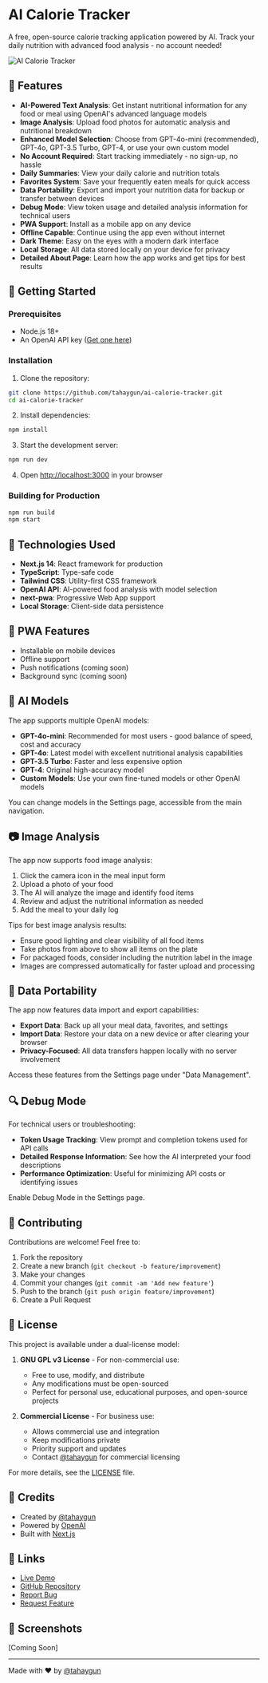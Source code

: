 # AI Calorie Tracker

A free, open-source calorie tracking application powered by AI. Track your daily nutrition with advanced food analysis - no account needed!

![AI Calorie Tracker](public/icons/icon-512x512.png)

## 🌟 Features

- **AI-Powered Text Analysis**: Get instant nutritional information for any food or meal using OpenAI's advanced language models
- **Image Analysis**: Upload food photos for automatic analysis and nutritional breakdown
- **Enhanced Model Selection**: Choose from GPT-4o-mini (recommended), GPT-4o, GPT-3.5 Turbo, GPT-4, or use your own custom model
- **No Account Required**: Start tracking immediately - no sign-up, no hassle
- **Daily Summaries**: View your daily calorie and nutrition totals
- **Favorites System**: Save your frequently eaten meals for quick access
- **Data Portability**: Export and import your nutrition data for backup or transfer between devices
- **Debug Mode**: View token usage and detailed analysis information for technical users
- **PWA Support**: Install as a mobile app on any device
- **Offline Capable**: Continue using the app even without internet
- **Dark Theme**: Easy on the eyes with a modern dark interface
- **Local Storage**: All data stored locally on your device for privacy
- **Detailed About Page**: Learn how the app works and get tips for best results

## 🚀 Getting Started

### Prerequisites

- Node.js 18+
- An OpenAI API key ([Get one here](https://platform.openai.com/api-keys))

### Installation

1. Clone the repository:

```bash
git clone https://github.com/tahaygun/ai-calorie-tracker.git
cd ai-calorie-tracker
```

2. Install dependencies:

```bash
npm install
```

3. Start the development server:

```bash
npm run dev
```

4. Open [http://localhost:3000](http://localhost:3000) in your browser

### Building for Production

```bash
npm run build
npm start
```

## 🔧 Technologies Used

- **Next.js 14**: React framework for production
- **TypeScript**: Type-safe code
- **Tailwind CSS**: Utility-first CSS framework
- **OpenAI API**: AI-powered food analysis with model selection
- **next-pwa**: Progressive Web App support
- **Local Storage**: Client-side data persistence

## 📱 PWA Features

- Installable on mobile devices
- Offline support
- Push notifications (coming soon)
- Background sync (coming soon)

## 🤖 AI Models

The app supports multiple OpenAI models:

- **GPT-4o-mini**: Recommended for most users - good balance of speed, cost and accuracy
- **GPT-4o**: Latest model with excellent nutritional analysis capabilities
- **GPT-3.5 Turbo**: Faster and less expensive option
- **GPT-4**: Original high-accuracy model
- **Custom Models**: Use your own fine-tuned models or other OpenAI models

You can change models in the Settings page, accessible from the main navigation.

## 📷 Image Analysis

The app now supports food image analysis:

1. Click the camera icon in the meal input form
2. Upload a photo of your food
3. The AI will analyze the image and identify food items
4. Review and adjust the nutritional information as needed
5. Add the meal to your daily log

Tips for best image analysis results:

- Ensure good lighting and clear visibility of all food items
- Take photos from above to show all items on the plate
- For packaged foods, consider including the nutrition label in the image
- Images are compressed automatically for faster upload and processing

## 💾 Data Portability

The app now features data import and export capabilities:

- **Export Data**: Back up all your meal data, favorites, and settings
- **Import Data**: Restore your data on a new device or after clearing your browser
- **Privacy-Focused**: All data transfers happen locally with no server involvement

Access these features from the Settings page under "Data Management".

## 🔍 Debug Mode

For technical users or troubleshooting:

- **Token Usage Tracking**: View prompt and completion tokens used for API calls
- **Detailed Response Information**: See how the AI interpreted your food descriptions
- **Performance Optimization**: Useful for minimizing API costs or identifying issues

Enable Debug Mode in the Settings page.

## 🤝 Contributing

Contributions are welcome! Feel free to:

1. Fork the repository
2. Create a new branch (`git checkout -b feature/improvement`)
3. Make your changes
4. Commit your changes (`git commit -am 'Add new feature'`)
5. Push to the branch (`git push origin feature/improvement`)
6. Create a Pull Request

## 📝 License

This project is available under a dual-license model:

1. **GNU GPL v3 License** - For non-commercial use:

   - Free to use, modify, and distribute
   - Any modifications must be open-sourced
   - Perfect for personal use, educational purposes, and open-source projects

2. **Commercial License** - For business use:
   - Allows commercial use and integration
   - Keep modifications private
   - Priority support and updates
   - Contact [@tahaygun](https://github.com/tahaygun) for commercial licensing

For more details, see the [LICENSE](LICENSE) file.

## 🙏 Credits

- Created by [@tahaygun](https://github.com/tahaygun)
- Powered by [OpenAI](https://openai.com/)
- Built with [Next.js](https://nextjs.org/)

## 🔗 Links

- [Live Demo](https://ai-calorietracker.vercel.app)
- [GitHub Repository](https://github.com/tahaygun/ai-calorie-tracker)
- [Report Bug](https://github.com/tahaygun/ai-calorie-tracker/issues)
- [Request Feature](https://github.com/tahaygun/ai-calorie-tracker/issues)

## 📸 Screenshots

[Coming Soon]

---

Made with ❤️ by [@tahaygun](https://github.com/tahaygun)
